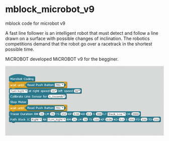 # mblock_microbot_v9
mblock code for microbot v9

A fast line follower is an intelligent robot that must detect
and follow a line drawn on a surface with possible changes of inclination.
The robotics competitions demand that the robot go over a racetrack
in the shortest possible time. 

MiCROBOT developed MiCROBOT v9 for the begginer.


![alt_tag](https://raw.githubusercontent.com/julkifli/mblock_microbot_v9/main/mblock.png)


